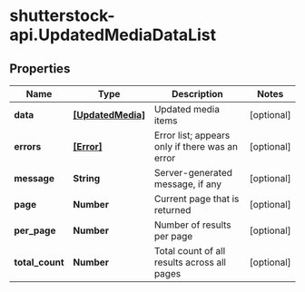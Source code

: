 # shutterstock-api.UpdatedMediaDataList

## Properties
Name | Type | Description | Notes
------------ | ------------- | ------------- | -------------
**data** | [**[UpdatedMedia]**](UpdatedMedia.md) | Updated media items | [optional] 
**errors** | [**[Error]**](Error.md) | Error list; appears only if there was an error | [optional] 
**message** | **String** | Server-generated message, if any | [optional] 
**page** | **Number** | Current page that is returned | [optional] 
**per_page** | **Number** | Number of results per page | [optional] 
**total_count** | **Number** | Total count of all results across all pages | [optional] 


